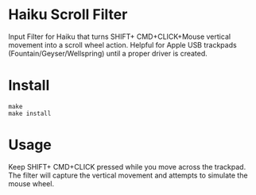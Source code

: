 # Haiku Scroll Filter
Input Filter for Haiku that turns SHIFT+ CMD+CLICK+Mouse vertical movement into a scroll wheel action.
Helpful for Apple USB trackpads (Fountain/Geyser/Wellspring) until a proper driver is created.

# Install
```
make
make install
```

# Usage
Keep SHIFT+ CMD+CLICK pressed while you move across the trackpad. The filter will capture the vertical movement and attempts to simulate the mouse wheel.
